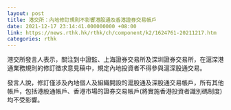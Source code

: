 ```yaml
---
layout: post
title: 港交所：內地修訂規則不影響港股通及香港證券交易帳戶
date: 2021-12-17 23:14:41.000000000 +08:00
link: https://news.rthk.hk/rthk/ch/component/k2/1624761-20211217.htm
categories: rthk
---
```


港交所發言人表示，關注到中證監、上海證券交易所及深圳證券交易所，在滬深港通業務規則的修訂徵求意見稿中，規定內地投資者不得參與滬深股通交易。

發言人說，修訂僅涉及內地個人及組織開設的滬股通及深股通交易帳戶，所有其他帳戶，包括港股通帳戶、香港市場的證券交易帳戶(將實施香港投資者識別碼制度)均不受影響。
